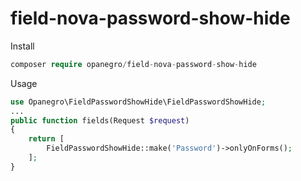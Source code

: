 # field-nova-password-show-hide
Install
```php
composer require opanegro/field-nova-password-show-hide
```

Usage
```php
use Opanegro\FieldPasswordShowHide\FieldPasswordShowHide;
...
public function fields(Request $request)
{
    return [
        FieldPasswordShowHide::make('Password')->onlyOnForms();
    ];
}
```
